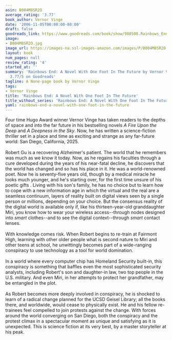 ```yaml
---
asin: B004M8SR2O
average_rating: '3.77'
book_author: Vernor Vinge
date: '2006-11-05T00:00:00-08:00'
draft: false
goodreads_link: https://www.goodreads.com/book/show/988508.Rainbows_End
image:
- B004M8SR2O.jpg
image_url: https://images-na.ssl-images-amazon.com/images/P/B004M8SR2O.01._SCLZZZZZZZ.jpg
layout: book
num_pages: null
review_rating: '4'
started_at: ''
summary: 'Rainbows End: A Novel With One Foot In The Future by Vernor Vinge - rated
  3.77/5 on Goodreads'
tagline: A None-page book by Vernor Vinge
tags:
- Vernor Vinge
title: 'Rainbows End: A Novel With One Foot In The Future'
title_without_series: 'Rainbows End: A Novel With One Foot In The Future'
yaml: rainbows-end-a-novel-with-one-foot-in-the-future
---
```


Four time Hugo Award winner Vernor Vinge has taken readers to the depths of space and into the far future in his bestselling novels <i>A Fire Upon the Deep</i> and <i>A Deepness in the Sky</i>. Now, he has written a science-fiction thriller set in a place and time as exciting and strange as any far-future world: San Diego, California, 2025.<br /><br />Robert Gu is a recovering Alzheimer's patient. The world that he remembers was much as we know it today. Now, as he regains his faculties through a cure developed during the years of his near-fatal decline, he discovers that the world has changed and so has his place in it. He was a world-renowned poet. Now he is seventy-five years old, though by a medical miracle he looks much younger, and he's starting over, for the first time unsure of his poetic gifts . Living with his son's family, he has no choice but to learn how to cope with a new information age in which the virtual and the real are a seamless continuum, layers of reality built on digital views seen by a single person or millions, depending on your choice. But the consensus reality of the digital world is available only if, like his thirteen-year-old granddaughter Miri, you know how to wear your wireless access--through nodes designed into <i>smart</i> clothes--and to see the digital context--through <i>smart</i> contact lenses. <br /><br />With knowledge comes risk. When Robert begins to re-train at Fairmont High, learning with other older people what is second nature to Miri and other teens at school, he unwittingly becomes part of a wide-ranging conspiracy to use technology as a tool for world domination. <br /><br />In a world where every computer chip has Homeland Security built-in, this conspiracy is something that baffles even the most sophisticated security analysts, including Robert's son and daughter-in law, two top people in the U.S. military. And even Miri, in her attempts to protect her grandfather, may be entangled in the plot. <br /><br />As Robert becomes more deeply involved in conspiracy, he is shocked to learn of a radical change planned for the UCSD Geisel Library; all the books there, and worldwide, would cease to physically exist. He and his fellow re-trainees feel compelled to join protests against the change. With forces around the world converging on San Diego, both the conspiracy and the protest climax in a spectacular moment as unique and satisfying as it is unexpected. This is science fiction at its very best, by a master storyteller at his peak.<br />